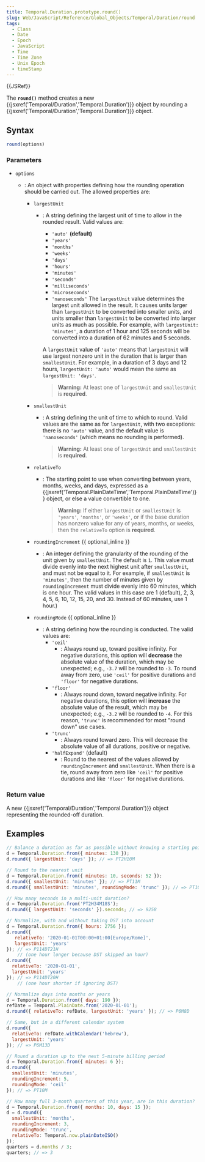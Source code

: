 ```yaml
---
title: Temporal.Duration.prototype.round()
slug: Web/JavaScript/Reference/Global_Objects/Temporal/Duration/round
tags:
  - Class
  - Date
  - Epoch
  - JavaScript
  - Time
  - Time Zone
  - Unix Epoch
  - timeStamp
---
```

{{JSRef}}

The **`round()`** method creates a new
{{jsxref('Temporal/Duration','Temporal.Duration')}} object by
rounding a {{jsxref('Temporal/Duration','Temporal.Duration')}}
object.

## Syntax

```js
round(options)
```

### Parameters

- `options`

  - : An object with properties defining how the rounding operation should be
    carried out. The allowed properties are:

    - `largestUnit`

      - : A string defining the largest unit of time to allow in the rounded
        result. Valid values are:

        - `'auto'` **(default)**
        - `'years'`
        - `'months'`
        - `'weeks'`
        - `'days'`
        - `'hours'`
        - `'minutes'`
        - `'seconds'`
        - `'milliseconds'`
        - `'microseconds'`
        - `'nanoseconds'` The `largestUnit` value determines the largest unit
          allowed in the result. It causes units larger than `largestUnit` to be
          converted into smaller units, and units smaller than `largestUnit` to
          be converted into larger units as much as possible. For example, with
          `largestUnit: 'minutes'`, a duration of 1 hour and 125 seconds will be
          converted into a duration of 62 minutes and 5 seconds.

        A `largestUnit` value of `'auto'` means that `largestUnit` will use
        largest nonzero unit in the duration that is larger than `smallestUnit`.
        For example, in a duration of 3 days and 12 hours, `largestUnit: 'auto'`
        would mean the same as `largestUnit: 'days'`.

        > **Warning:** At least one of `largestUnit` and `smallestUnit` is
        > **required**.

    - `smallestUnit`
      - : A string defining the unit of time to which to round. Valid values are
        the same as for `largestUnit`, with two exceptions: there is no `'auto'`
        value, and the default value is `'nanoseconds'` (which means no rounding
        is performed).
        > **Warning:** At least one of `largestUnit` and `smallestUnit` is
        > **required**.
    - `relativeTo`
      - : The starting point to use when converting between years, months,
        weeks, and days, expressed as a
        {{jsxref('Temporal.PlainDateTime','Temporal.PlainDateTime')}}
        object, or else a value convertible to one.
        > **Warning:** If either `largestUnit` or `smallestUnit` is `'years'`,
        > `'months'`, or `'weeks'`, or if the base duration has nonzero value
        > for any of years, months, or weeks, then the `relativeTo` option is
        > **required**.
    - `roundingIncrement` {{ optional_inline }}
      - : An integer defining the granularity of the rounding of the unit given
        by `smallestUnit`. The default is `1`. This value must divide evenly
        into the next highest unit after `smallestUnit`, and must not be equal
        to it. For example, if `smallestUnit` is `'minutes'`, then the number of
        minutes given by `roundingIncrement` must divide evenly into 60 minutes,
        which is one hour. The valid values in this case are 1 (default), 2, 3,
        4, 5, 6, 10, 12, 15, 20, and 30. Instead of 60 minutes, use 1 hour.)
    - `roundingMode` {{ optional_inline }}
      - : A string defining how the rounding is conducted. The valid values are:
        - `'ceil'`
          - : Always round up, toward positive infinity. For negative durations,
            this option will **decrease** the absolute value of the duration,
            which may be unexpected; e.g., `-3.7` will be rounded to `-3`. To
            round away from zero, use `'ceil'` for positive durations and
            `'floor'` for negative durations.
        - `'floor'`
          - : Always round down, toward negative infinity. For negative
            durations, this option will **increase** the absolute value of the
            result, which may be unexpected; e.g., `-3.2` will be rounded to
            `-4`. For this reason, `'trunc'` is recommended for most "round
            down" use cases.
        - `'trunc'`
          - : Always round toward zero. This will decrease the absolute value of
            all durations, positive or negative.
        - `'halfExpand'` (default)
          - : Round to the nearest of the values allowed by `roundingIncrement`
            and `smallestUnit`. When there is a tie, round away from zero like
            `'ceil'` for positive durations and like `'floor'` for negative
            durations.

### Return value

A new {{jsxref('Temporal/Duration','Temporal.Duration')}}
object representing the rounded-off duration.

## Examples

```js
// Balance a duration as far as possible without knowing a starting point
d = Temporal.Duration.from({ minutes: 130 });
d.round({ largestUnit: 'days' }); // => PT2H10M

// Round to the nearest unit
d = Temporal.Duration.from({ minutes: 10, seconds: 52 });
d.round({ smallestUnit: 'minutes' }); // => PT11M
d.round({ smallestUnit: 'minutes', roundingMode: 'trunc' }); // => PT10M

// How many seconds in a multi-unit duration?
d = Temporal.Duration.from('PT2H34M18S');
d.round({ largestUnit: 'seconds' }).seconds; // => 9258

// Normalize, with and without taking DST into account
d = Temporal.Duration.from({ hours: 2756 });
d.round({
   relativeTo: '2020-01-01T00:00+01:00[Europe/Rome]',
   largestUnit: 'years'
}); // => P114DT21H
    // (one hour longer because DST skipped an hour)
d.round({
  relativeTo: '2020-01-01',
  largestUnit: 'years'
}); // => P114DT20H
    // (one hour shorter if ignoring DST)

// Normalize days into months or years
d = Temporal.Duration.from({ days: 190 });
refDate = Temporal.PlainDate.from('2020-01-01');
d.round({ relativeTo: refDate, largestUnit: 'years' }); // => P6M8D

// Same, but in a different calendar system
d.round({
  relativeTo: refDate.withCalendar('hebrew'),
  largestUnit: 'years'
}); // => P6M13D

// Round a duration up to the next 5-minute billing period
d = Temporal.Duration.from({ minutes: 6 });
d.round({
  smallestUnit: 'minutes',
  roundingIncrement: 5,
  roundingMode: 'ceil'
}); // => PT10M

// How many full 3-month quarters of this year, are in this duration?
d = Temporal.Duration.from({ months: 10, days: 15 });
d = d.round({
  smallestUnit: 'months',
  roundingIncrement: 3,
  roundingMode: 'trunc',
  relativeTo: Temporal.now.plainDateISO()
});
quarters = d.months / 3;
quarters; // => 3
```
